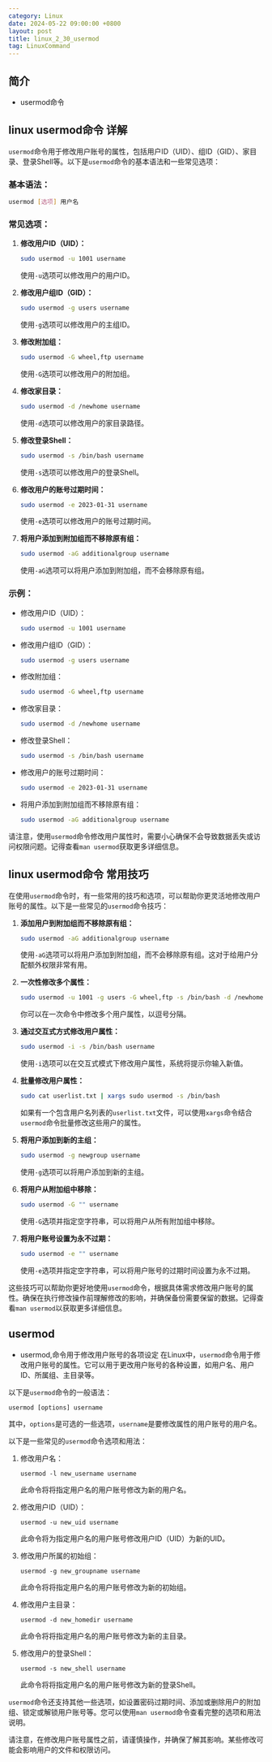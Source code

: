 ```yaml
---
category: Linux
date: 2024-05-22 09:00:00 +0800
layout: post
title: linux_2_30_usermod
tag: LinuxCommand
---
```

## 简介

+ usermod命令

## linux usermod命令 详解

`usermod`命令用于修改用户账号的属性，包括用户ID（UID）、组ID（GID）、家目录、登录Shell等。以下是`usermod`命令的基本语法和一些常见选项：

### 基本语法：

```bash
usermod [选项] 用户名
```

### 常见选项：

1. **修改用户ID（UID）：**
   ```bash
   sudo usermod -u 1001 username
   ```
   使用`-u`选项可以修改用户的用户ID。

2. **修改用户组ID（GID）：**
   ```bash
   sudo usermod -g users username
   ```
   使用`-g`选项可以修改用户的主组ID。

3. **修改附加组：**
   ```bash
   sudo usermod -G wheel,ftp username
   ```
   使用`-G`选项可以修改用户的附加组。

4. **修改家目录：**
   ```bash
   sudo usermod -d /newhome username
   ```
   使用`-d`选项可以修改用户的家目录路径。

5. **修改登录Shell：**
   ```bash
   sudo usermod -s /bin/bash username
   ```
   使用`-s`选项可以修改用户的登录Shell。

6. **修改用户的账号过期时间：**
   ```bash
   sudo usermod -e 2023-01-31 username
   ```
   使用`-e`选项可以修改用户的账号过期时间。

7. **将用户添加到附加组而不移除原有组：**
   ```bash
   sudo usermod -aG additionalgroup username
   ```
   使用`-aG`选项可以将用户添加到附加组，而不会移除原有组。

### 示例：

- 修改用户ID（UID）：
  ```bash
  sudo usermod -u 1001 username
  ```

- 修改用户组ID（GID）：
  ```bash
  sudo usermod -g users username
  ```

- 修改附加组：
  ```bash
  sudo usermod -G wheel,ftp username
  ```

- 修改家目录：
  ```bash
  sudo usermod -d /newhome username
  ```

- 修改登录Shell：
  ```bash
  sudo usermod -s /bin/bash username
  ```

- 修改用户的账号过期时间：
  ```bash
  sudo usermod -e 2023-01-31 username
  ```

- 将用户添加到附加组而不移除原有组：
  ```bash
  sudo usermod -aG additionalgroup username
  ```

请注意，使用`usermod`命令修改用户属性时，需要小心确保不会导致数据丢失或访问权限问题。记得查看`man usermod`获取更多详细信息。

## linux usermod命令 常用技巧

在使用`usermod`命令时，有一些常用的技巧和选项，可以帮助你更灵活地修改用户账号的属性。以下是一些常见的`usermod`命令技巧：

1. **添加用户到附加组而不移除原有组：**
   ```bash
   sudo usermod -aG additionalgroup username
   ```
   使用`-aG`选项可以将用户添加到附加组，而不会移除原有组。这对于给用户分配额外权限非常有用。

2. **一次性修改多个属性：**
   ```bash
   sudo usermod -u 1001 -g users -G wheel,ftp -s /bin/bash -d /newhome -e 2023-01-31 username
   ```
   你可以在一次命令中修改多个用户属性，以逗号分隔。

3. **通过交互式方式修改用户属性：**
   ```bash
   sudo usermod -i -s /bin/bash username
   ```
   使用`-i`选项可以在交互式模式下修改用户属性，系统将提示你输入新值。

4. **批量修改用户属性：**
   ```bash
   sudo cat userlist.txt | xargs sudo usermod -s /bin/bash
   ```
   如果有一个包含用户名列表的`userlist.txt`文件，可以使用`xargs`命令结合`usermod`命令批量修改这些用户的属性。

5. **将用户添加到新的主组：**
   ```bash
   sudo usermod -g newgroup username
   ```
   使用`-g`选项可以将用户添加到新的主组。

6. **将用户从附加组中移除：**
   ```bash
   sudo usermod -G "" username
   ```
   使用`-G`选项并指定空字符串，可以将用户从所有附加组中移除。

7. **将用户账号设置为永不过期：**
   ```bash
   sudo usermod -e "" username
   ```
   使用`-e`选项并指定空字符串，可以将用户账号的过期时间设置为永不过期。

这些技巧可以帮助你更好地使用`usermod`命令，根据具体需求修改用户账号的属性。确保在执行修改操作前理解修改的影响，并确保备份需要保留的数据。记得查看`man usermod`以获取更多详细信息。

## usermod 

+ usermod,命令用于修改用户账号的各项设定
在Linux中，`usermod`命令用于修改用户账号的属性。它可以用于更改用户账号的各种设置，如用户名、用户ID、所属组、主目录等。

以下是`usermod`命令的一般语法：

```
usermod [options] username
```

其中，`options`是可选的一些选项，`username`是要修改属性的用户账号的用户名。

以下是一些常见的`usermod`命令选项和用法：

1. 修改用户名：
   ```
   usermod -l new_username username
   ```

   此命令将将指定用户名的用户账号修改为新的用户名。

2. 修改用户ID（UID）：
   ```
   usermod -u new_uid username
   ```

   此命令将为指定用户名的用户账号修改用户ID（UID）为新的UID。

3. 修改用户所属的初始组：
   ```
   usermod -g new_groupname username
   ```

   此命令将将指定用户名的用户账号修改为新的初始组。

4. 修改用户主目录：
   ```
   usermod -d new_homedir username
   ```

   此命令将将指定用户名的用户账号修改为新的主目录。

5. 修改用户的登录Shell：
   ```
   usermod -s new_shell username
   ```

   此命令将将指定用户名的用户账号修改为新的登录Shell。

`usermod`命令还支持其他一些选项，如设置密码过期时间、添加或删除用户的附加组、锁定或解锁用户账号等。您可以使用`man usermod`命令查看完整的选项和用法说明。

请注意，在修改用户账号属性之前，请谨慎操作，并确保了解其影响。某些修改可能会影响用户的文件和权限访问。

